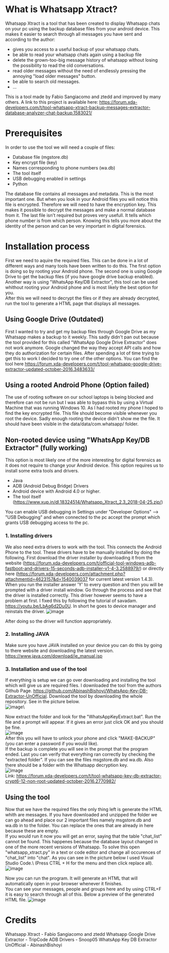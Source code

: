 # What is Whatsapp Xtract?
Whatsapp Xtract is a tool that has been created to display Whatsapp chats on your pc using the backup database files from your android device. This makes it easier to search through all messages you have sent and according to the author:
- gives you access to a useful backup of your whatsapp chats.
- be able to read your whatsapp chats again using a backup file
- delete the grown-too-big message history of whatsapp without losing the possibility to read the old conversations.
- read older messages without the need of endlessly pressing the annoying "load older messages" button.
- be able to search old messages.
- ...

This is a tool made by Fabio Sangiacomo and ztedd and improved by many others.
A link to this project is available here: https://forum.xda-developers.com/t/tool-whatsapp-xtract-backup-messages-extractor-database-analyzer-chat-backup.1583021/ 


# Prerequisites
In order to use the tool we will need a couple of files:
- Database file (mgstore.db)
- Key encrypt file (key)
- Names corresponding to phone numbers (wa.db)
- The tool itself
- USB debugging enabled in settings
- Python

The database file contains all messages and metadata. This is the most important one. But when you look in your Android files you will notice this file is encrypted. Therefore we will need to have the encryption key. This makes it possible to decrypt the messages and make a normal database from it. The last file isn't required but proves very usefull. It tells which phone number is from which person. Knowing this tells you more about the identity of the person and can be very important in digital forensics.

# Installation process
First we need to aquire the required files. This can be done in a lot of different ways and many tools have been written to do this. The first option is doing so by rooting your Android phone. The second one is using Google Drive to get the backup files (if you have google drive backup enabled). Another way is using "WhatsApp Key/DB Extractor", this tool can be used whithout rooting your Android phone and is most likely the best option for you.\
After this we will need to decrypt the files or if they are already decrypted, run the tool to generate a HTML page that displays all messages.

## Using Google Drive (Outdated)
First I wanted to try and get my backup files through Google Drive as my Whatsapp makes a backup to it weekly. This sadly didn't pan out because the tool provided for this called "WhatsApp Google Drive Extractor" does not work anymore. Google changed the way they accept API calls and how they do authorization for certain files. After spending a lot of time trying to get this to work I decided to try one of the other options. You can find the tool here https://forum.xda-developers.com/t/tool-whatsapp-google-drive-extractor-updated-october-2016.3483633/ 

## Using a rooted Android Phone (Option failed)
The use of rooting software on our school laptops is being blocked and therefore can not be run but I was able to bypass this by using a Virtual Machine that was running Windows 10. As I had rooted my phone I hoped to find the key encrypted file. This file should become visible whenever you root the device. Sadly enough rooting the device didn't show me the file. It should have been visible in the data/data/com.whatsapp/ folder.

## Non-rooted device using "WhatsApp Key/DB Extractor" (fully working)
This option is most likely one of the more interesting for digital forensics as it does not require to change your Android device. This option requires us to install some extra tools and drivers.
- Java
- ADB (Android Debug Bridge) Drivers
- Android device with Android 4.0 or higher.
- The tool itself (https://www.xup.in/dl,18324514/Whatsapp_Xtract_2.3_2018-04-25.zip/)

You can enable USB debugging in Settings under "Developer Options" --> "USB Debugging" and when connected to the pc accept the prompt which grants USB debugging access to the pc.  

### 1. Installing drivers
We also need extra drivers to work with the tool. This connects the Android Phone to the tool. These drivers have to be manually installed by doing the following.
First download the driver installer by downloading it from the website (https://forum.xda-developers.com/t/official-tool-windows-adb-fastboot-and-drivers-15-seconds-adb-installer-v1-4-3.2588979/) or directly here (https://forum.xda-developers.com/attachment.php?attachmentid=4623157&d=1540039037 for current latest version 1.4.3). When you run the installer answer 'Y' to every question and then you will be prompted with a driver install window. Go through the process and see that the driver is installed correctly.
This driver however seems to have a problem at first. I fixed this by following the tutorial of savadam. https://youtu.be/LbAq6d2Du0U. In short he goes to device manager and reinstals the driver. ![image](https://user-images.githubusercontent.com/55882105/141073088-2ab71947-c68e-470b-9430-674dbf4733af.png)

After doing so the driver will function appropriately.

### 2. Installing JAVA
Make sure you have JAVA installed on your device you can do this by going to there website and downloading the latest version. https://www.java.com/download/ie_manual.jsp 

### 3. Installation and use of the tool
If everything is setup we can go over downloading and installing the tool which will give us are required files. I downloaded the tool from the authors Github Page. https://github.com/AbinashBishoyi/WhatsApp-Key-DB-Extractor-UnOfficial. Download the tool by downloading the whole repository. See in the picture below.\
![image](https://user-images.githubusercontent.com/55882105/141074305-896aa8de-b585-4d2e-ae55-8e0d904d2c57.png)\

Now extract the folder and look for the "WhatsAppKeyExtract.bat". Run the file and a prompt will appear. If it gives an error just click OK and you should be fine.\
![image](https://user-images.githubusercontent.com/55882105/141074894-870b19cb-4dba-4796-b686-ba8416f2ca11.png)\
After this you will have to unlock your phone and click "MAKE-BACKUP" (you can enter a password if you would like).\
If the backup is complete you will see in the prompt that the program ended. Last you can verify that everything ran correctly by checking the "extracted folder". If you can see the files msgstore.db and wa.db. Also there should be a folder with the Whatsapp decryption key.\
![image](https://user-images.githubusercontent.com/55882105/141075500-842b396c-21a9-46a8-96a5-23a695ba4c24.png)\
Link: https://forum.xda-developers.com/t/tool-whatsapp-key-db-extractor-crypt6-12-non-root-updated-october-2016.2770982/ 

## Using the tool
Now that we have the required files the only thing left is generate the HTML whith are messages.
If you have downloaded and unzipped the folder we can go ahead and place our 2 important files namely msgstore.db and wa.db in to the folder. You can replace the ones that are already in here because these are empty. \
If you would run it now you will get an error, saying that the table "chat_list" cannot be found. This happenes because the database layout changed in one of the more recent versions of Whatsapp. To solve this open "whatsapp_xtract.py" in a text or code editor and change all occurences of "chat_list" into "chat". As you can see in the picture below I used Visual Studio Code.\ (Press CTRL + H for the menu and then click replace all).
![image](https://user-images.githubusercontent.com/55882105/141077084-b9c84356-c01a-44ae-8c02-f684b542da6f.png)  

Now you can run the program. It will generate an HTML that will automatically open in your browser whenever it finishes.\
You can see your messages, people and groups here and by using CTRL+F it is easy to search through all of this.
Below a preview of the generated HTML file.
![image](https://user-images.githubusercontent.com/55882105/141079395-6ced9891-00ed-4ab7-91b8-00176f20d1d5.png)


# Credits
Whatsapp Xtract - Fabio Sangiacomo and ztedd
Whatsapp Google Drive Extractor - TripCode
ADB Drivers - Snoop05
WhatsApp Key DB Extractor UnOfficial - AbinashBishoyi

